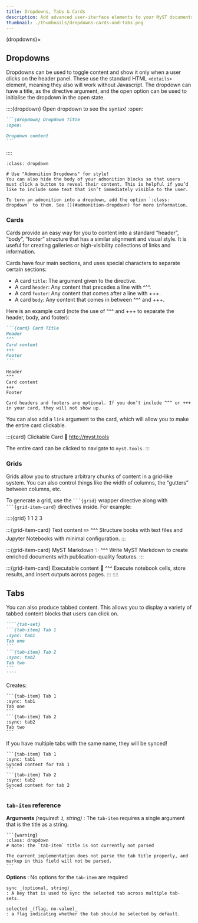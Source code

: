 ```yaml
---
title: Dropdowns, Tabs & Cards
description: Add advanced user-iterface elements to your MyST documents with grids, cards, tabs, and dropdowns.
thumbnail: ./thumbnails/dropdowns-cards-and-tabs.png
---
```


(dropdowns)=

## Dropdowns

Dropdowns can be used to toggle content and show it only when a user clicks on the header panel. These use the standard HTML `<details>` element, meaning they also will work without Javascript. The dropdown can have a title, as the directive argument, and the open option can be used to initialise the dropdown in the open state.

::::{dropdown} Open dropdown to see the syntax!
:open:

````markdown
```{dropdown} Dropdown Title
:open:

Dropdown content
```
````

::::

```{seealso}
:class: dropdown

# Use "Admonition Dropdowns" for style!
You can also hide the body of your admonition blocks so that users must click a button to reveal their content. This is helpful if you’d like to include some text that isn’t immediately visible to the user.

To turn an admonition into a dropdown, add the option `:class: dropdown` to them. See [](#admonition-dropdown) for more information.
```

### Cards

Cards provide an easy way for you to content into a standard “header”, “body”, “footer” structure that has a similar alignment and visual style. It is useful for creating galleries or high-visibility collections of links and information.

Cards have four main sections, and uses special characters to separate certain sections:

- A card `title`: The argument given to the directive.
- A card `header`: Any content that precedes a line with ^^^.
- A card `footer`: Any content that comes after a line with +++.
- A card `body`: Any content that comes in between ^^^ and +++.

Here is an example card (note the use of ^^^ and +++ to separate the header, body, and footer):

````markdown
```{card} Card Title
Header
^^^
Card content
+++
Footer
```
````

```{card} Card Title
Header
^^^
Card content
+++
Footer
```

```{note}
Card headers and footers are optional. If you don’t include ^^^ or +++ in your card, they will not show up.
```

You can also add a `link` argument to the card, which will allow you to make the entire card clickable.

:::{card} Clickable Card
:link: http://myst.tools

The entire card can be clicked to navigate to `myst.tools`.
:::

### Grids

Grids allow you to structure arbitrary chunks of content in a grid-like system. You can also control things like the width of columns, the “gutters” between columns, etc.

To generate a grid, use the ` ```{grid} ` wrapper directive along with ` ```{grid-item-card} ` directives inside. For example:

::::{grid} 1 1 2 3

:::{grid-item-card}
Text content ✏️
^^^
Structure books with text files and Jupyter Notebooks with minimal configuration.
:::

:::{grid-item-card}
MyST Markdown ✨
^^^
Write MyST Markdown to create enriched documents with publication-quality features.
:::

:::{grid-item-card}
Executable content 🔁
^^^
Execute notebook cells, store results, and insert outputs across pages.
:::
::::

## Tabs

You can also produce tabbed content. This allows you to display a variety of tabbed content blocks that users can click on.

`````markdown
````{tab-set}
```{tab-item} Tab 1
:sync: tab1
Tab one
```
```{tab-item} Tab 2
:sync: tab2
Tab two
```
````
`````

Creates:

````{tab-set}
```{tab-item} Tab 1
:sync: tab1
Tab one
```
```{tab-item} Tab 2
:sync: tab2
Tab two
```
````

If you have multiple tabs with the same name, they will be synced!

````{tab-set}
```{tab-item} Tab 1
:sync: tab1
Synced content for tab 1
```
```{tab-item} Tab 2
:sync: tab2
Synced content for tab 2
```
````

### `tab-item` reference

**Arguments** _(required: `1`, string)_
: The `tab-item` requires a single argument that is the title as a string.

    ```{warning}
    :class: dropdown
    # Note: the `tab-item` title is not currently not parsed

    The current implementation does not parse the tab title properly, and markup in this field will not be parsed.
    ```

**Options**
: No options for the `tab-item` are required

    sync _(optional, string)_
    : A key that is used to sync the selected tab across multiple tab-sets.

    selected _(flag, no-value)_
    : a flag indicating whether the tab should be selected by default.
